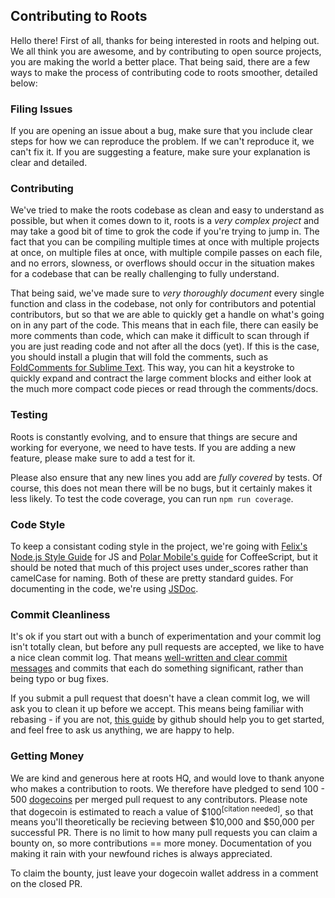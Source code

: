 Contributing to Roots
---------------------

Hello there! First of all, thanks for being interested in roots and helping out. We all think you are awesome, and by contributing to open source projects, you are making the world a better place. That being said, there are a few ways to make the process of contributing code to roots smoother, detailed below:

### Filing Issues

If you are opening an issue about a bug, make sure that you include clear steps for how we can reproduce the problem. If we can't reproduce it, we can't fix it. If you are suggesting a feature, make sure your explanation is clear and detailed.

### Contributing

We've tried to make the roots codebase as clean and easy to understand as possible, but when it comes down to it, roots is a _very complex project_ and may take a good bit of time to grok the code if you're trying to jump in. The fact that you can be compiling multiple times at once with multiple projects at once, on multiple files at once, with multiple compile passes on each file, and no errors, slowness, or overflows should occur in the situation makes for a codebase that can be really challenging to fully understand.

That being said, we've made sure to _very thoroughly document_ every single function and class in the codebase, not only for contributors and potential contributors, but so that we are able to quickly get a handle on what's going on in any part of the code. This means that in each file, there can easily be more comments than code, which can make it difficult to scan through if you are just reading code and not after all the docs (yet). If this is the case, you should install a plugin that will fold the comments, such as [FoldComments for Sublime Text](https://github.com/hasclass/FoldComments). This way, you can hit a keystroke to quickly expand and contract the large comment blocks and either look at the much more compact code pieces or read through the comments/docs.

### Testing

Roots is constantly evolving, and to ensure that things are secure and working for everyone, we need to have tests. If you are adding a new feature, please make sure to add a test for it.

Please also ensure that any new lines you add are _fully covered_ by tests. Of course, this does not mean there will be no bugs, but it certainly makes it less likely. To test the code coverage, you can run `npm run coverage`.

### Code Style

To keep a consistant coding style in the project, we're going with [Felix's Node.js Style Guide](http://nodeguide.com/style.html) for JS and [Polar Mobile's guide](https://github.com/polarmobile/coffeescript-style-guide) for CoffeeScript, but it should be noted that much of this project uses under_scores rather than camelCase for naming. Both of these are pretty standard guides. For documenting in the code, we're using [JSDoc](http://usejsdoc.org/).

### Commit Cleanliness

It's ok if you start out with a bunch of experimentation and your commit log isn't totally clean, but before any pull requests are accepted, we like to have a nice clean commit log. That means [well-written and clear commit messages](http://tbaggery.com/2008/04/19/a-note-about-git-commit-messages.html) and commits that each do something significant, rather than being typo or bug fixes.

If you submit a pull request that doesn't have a clean commit log, we will ask you to clean it up before we accept. This means being familiar with rebasing - if you are not, [this guide](https://help.github.com/articles/interactive-rebase) by github should help you to get started, and feel free to ask us anything, we are happy to help.

### Getting Money

We are kind and generous here at roots HQ, and would love to thank anyone who makes a contribution to roots. We therefore have pledged to send 100 - 500 [dogecoins](http://dogecoin.com/) per merged pull request to any contributors. Please note that dogecoin is estimated to reach a value of $100<sup>[citation needed]</sup>, so that means you'll theoretically be recieving between $10,000 and $50,000 per successful PR. There is no limit to how many pull requests you can claim a bounty on, so more contributions == more money. Documentation of you making it rain with your newfound riches is always appreciated.

To claim the bounty, just leave your dogecoin wallet address in a comment on the closed PR.

